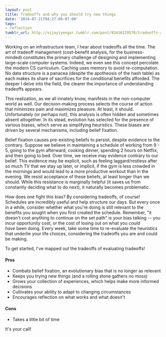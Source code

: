 ```yaml
---
layout: post
title: Tradeoffs and why you should try new things
date: '2014-07-21T04:27:00-07:00'
tags:
- reflection
tumblr_url: http://vijayiyengar.tumblr.com/post/92416129576/tradeoffs-and-why-you-should-try-new-things
---
```

Working on an infrastructure team, I hear about tradeoffs all the time. The art of tradeoff management (cost-benefit analysis, for the business-minded) constitutes the primary challenge of designing and implementing large-scale computer systems. Indeed, we even see this concept percolate the modern CS curriculum. Caching uses memory to avoid re-computation. No data structure is a panacea (despite the apotheosis of the hash table) as each makes its share of sacrifices for the conditional benefits afforded. The deeper I delve into the field, the clearer the importance of understanding tradeoffs appears.

This realization, as we all innately know, manifests in the non-computer world as well. Our decision-making process selects the course of action that minimizes pain and maximizes pleasure. At least, it should. Unfortunately (or perhaps not), this analysis is often hidden and sometimes absent altogether. In its stead, evolution has selected for the presence of various biases, which serve as simplifying heuristics. These biases are driven by several mechanisms, including belief fixation.

<!--more-->

Belief fixation causes pre-existing beliefs to persist, despite evidence to the contrary. Suppose we believe in maintaining a schedule of working from 9 - 5, going to the gym afterward, cooking dinner, spending 2 hours on Netflix, and then going to bed. Over time, we receive may evidence contrary to our belief. This evidence may be explicit, such as feeling laggard/restless after so much TV that we stay up later, or implicit, if the gym is less crowded in the mornings and would lead to a more productive workout than in the evening. We resist acceptance of these beliefs, at least longer than we should. While this resistance is marginally helpful (it saves us from constantly deciding what to do next), it naturally becomes problematic.

How does one fight this bias? By considering tradeoffs, of course! Schedules are incredibly useful and help structure our days. But every once in a while, consider whether what you're doing is still relevant to the benefits you sought when you first created the schedule. Remember, "it doesn't cost anything to continue on the set path" is your bias talking -- you incur opportunity cost, or the cost of losing out on what you *could have* been doing. Every week, take some time to re-evaluate the heuristics that underlie your life choices, considering the tradeoffs you are and could be making. 

To get started, I've mapped out the tradeoffs of evaluating tradeoffs!

#### Pros ####
* Combats belief fixation, an evolutionary bias that is no longer as relevant
* Keeps you trying new things (and a rolling stone gathers no moss)
* Grows your collection of experiences, which helps make more informed decisions
* Cultivates your ability to adapt to changing circumstances
* Encourages reflection on what works and what doesn't

#### Cons ####
* Takes a little bit of time

It's your call!